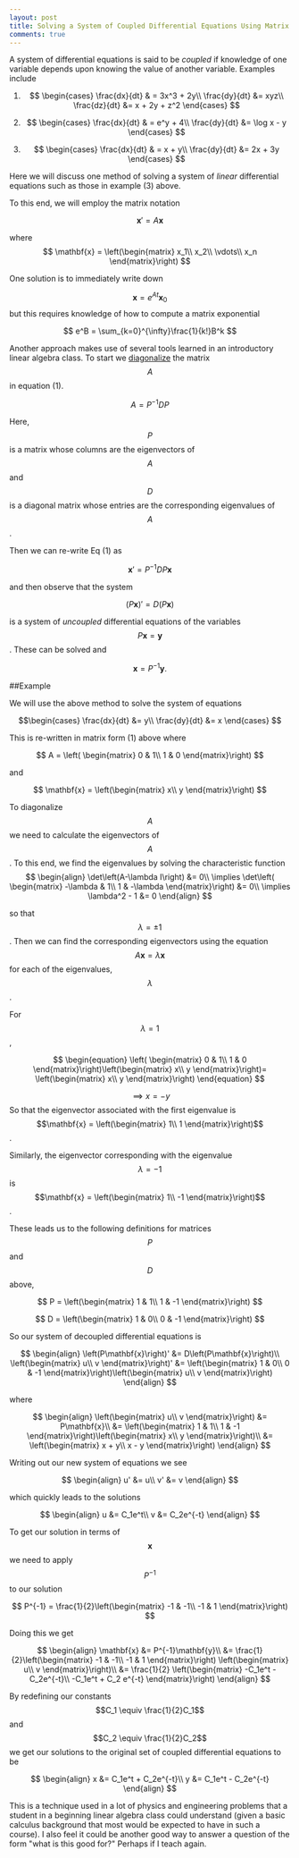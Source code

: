 ```yaml
---
layout: post
title: Solving a System of Coupled Differential Equations Using Matrix Algebra
comments: true
---
```


A system of differential equations is said to be *coupled* if knowledge of one variable depends upon knowing the value of another variable. Examples include

1.  $$
\begin{cases}
\frac{dx}{dt} & = 3x^3 + 2y\\
\frac{dy}{dt} &= xyz\\
\frac{dz}{dt} &= x + 2y + z^2
\end{cases} 
$$ 

2.  $$
\begin{cases}
\frac{dx}{dt} & = e^y + 4\\
\frac{dy}{dt} &= \log x - y
\end{cases} 
$$ 

3.  $$
\begin{cases}
\frac{dx}{dt} & = x + y\\
\frac{dy}{dt} &= 2x + 3y
\end{cases} 
$$ 

Here we will discuss one method of solving a system of *linear* differential equations such as those in example (3) above.

To this end, we will employ the matrix notation 

$$\begin{equation}
\mathbf{x}' = A\mathbf{x}
\end{equation}
$$

where 
$$
\mathbf{x} = \left(\begin{matrix}
					x_1\\
					x_2\\
					\vdots\\
					x_n
        \end{matrix}\right)
$$

One solution is to immediately write down

$$
\mathbf{x} = e^{At}\mathbf{x}_0
$$
but this requires knowledge of how to compute a matrix exponential

$$
e^B = \sum_{k=0}^{\infty}\frac{1}{k!}B^k
$$

Another approach makes use of several tools learned in an introductory linear algebra class. To start we [diagonalize](http://mathworld.wolfram.com/MatrixDiagonalization.html) the matrix $$A $$ in equation (1). 

$$
A = P^{-1}DP
$$

Here, $$P$$ is a matrix whose columns are the eigenvectors of $$A$$ and $$D$$ is a diagonal matrix whose entries are the corresponding eigenvalues of $$A$$.

Then we can re-write Eq (1) as 

$$
\mathbf{x}' = P^{-1}DP\mathbf{x}
$$

and then observe that the system

$$
\left(P\mathbf{x}\right)' = D\left(P\mathbf{x}\right)
$$

is a system of *uncoupled* differential equations of the variables $$P\mathbf{x}=\mathbf{y}$$. These can be solved and 

$$
\mathbf{x}=P^{-1}\mathbf{y}.
$$

##Example

We will use the above method to solve the system of equations

$$\begin{cases}
\frac{dx}{dt} &= y\\
\frac{dy}{dt} &= x
\end{cases}
$$

This is re-written in matrix form (1) above where 

$$
A = \left( \begin{matrix}
0 & 1\\
1 & 0
\end{matrix}\right)
$$

and 

$$
\mathbf{x} = \left(\begin{matrix}
					x\\
					y
        \end{matrix}\right)
$$

To diagonalize $$A$$ we need to calculate the eigenvectors of $$A$$. To this end, we find the eigenvalues by solving the characteristic function 
$$
\begin{align}
\det\left(A-\lambda I\right) &= 0\\
\implies \det\left( \begin{matrix} -\lambda & 1\\
1 & -\lambda \end{matrix}\right) &= 0\\
\implies \lambda^2 - 1 &= 0
\end{align}
$$

so that $$\lambda = \pm 1$$. Then we can find the corresponding eigenvectors using the equation
$$
A\mathbf{x} = \lambda \mathbf{x}
$$
for each of the eigenvalues, $$\lambda$$.

For $$\lambda = 1$$,

$$
\begin{equation}
\left( \begin{matrix}
0 & 1\\
1 & 0
\end{matrix}\right)\left(\begin{matrix}
					x\\
					y
        \end{matrix}\right)= \left(\begin{matrix}
					x\\
					y
        \end{matrix}\right)
\end{equation}
$$

$$  
\implies x = -y 
$$
So that the eigenvector associated with the first eigenvalue is $$\mathbf{x} =  \left(\begin{matrix}
					1\\
					1
        \end{matrix}\right)$$.

Similarly, the eigenvector corresponding with the eigenvalue $$\lambda = -1$$ is $$\mathbf{x} =  \left(\begin{matrix}
					1\\
					-1
        \end{matrix}\right)$$.

These leads us to the following definitions for matrices $$P$$ and $$D$$ above,

$$
P = \left(\begin{matrix}
					1 & 1\\
					1 & -1
        \end{matrix}\right)
$$

$$
D = \left(\begin{matrix}
					1 & 0\\
					0 & -1
        \end{matrix}\right)
$$

So our system of decoupled differential equations is 

$$
\begin{align}
\left(P\mathbf{x}\right)' &= D\left(P\mathbf{x}\right)\\
\left(\begin{matrix}
					u\\
					v
        \end{matrix}\right)' &= \left(\begin{matrix}
					1 & 0\\
					0 & -1
        \end{matrix}\right)\left(\begin{matrix}
					u\\
					v
        \end{matrix}\right)
\end{align}
$$

where 

$$
\begin{align}
\left(\begin{matrix}
					u\\
					v
        \end{matrix}\right) &= P\mathbf{x}\\
        &= \left(\begin{matrix}
					1 & 1\\
					1 & -1
        \end{matrix}\right)\left(\begin{matrix}
					x\\
					y
        \end{matrix}\right)\\
        &= \left(\begin{matrix}
					x + y\\
					x - y
        \end{matrix}\right)
 \end{align}
$$

Writing out our new system of equations we see

$$
\begin{align}
u' &= u\\
v' &= v
\end{align}
$$

which quickly leads to the solutions

$$
\begin{align}
u &= C_1e^t\\
v &= C_2e^{-t}
\end{align}
$$

To get our solution in terms of $$\mathbf{x}$$ we need to apply $$P^{-1}$$ to our solution

$$
P^{-1} = \frac{1}{2}\left(\begin{matrix}
					-1 & -1\\
					-1 & 1
        \end{matrix}\right)
$$

Doing this we get

$$
\begin{align}
\mathbf{x}  &= P^{-1}\mathbf{y}\\
&= \frac{1}{2}\left(\begin{matrix}
					-1 & -1\\
					-1 & 1
        \end{matrix}\right)
\left(\begin{matrix}
					u\\
					v
        \end{matrix}\right)\\
 &= \frac{1}{2} 
\left(\begin{matrix}
				 -C_1e^t - C_2e^{-t}\\
					-C_1e^t + C_2 e^{-t}
        \end{matrix}\right)    
 \end{align}
$$

By redefining our constants $$C_1 \equiv \frac{1}{2}C_1$$ and $$C_2 \equiv \frac{1}{2}C_2$$ we get our solutions to the original set of coupled differential equations to be

$$
\begin{align}
x &= C_1e^t + C_2e^{-t}\\
y &= C_1e^t - C_2e^{-t}
\end{align}
$$

This is a technique used in a lot of physics and engineering problems that a student in a beginning linear algebra class could understand (given a basic calculus background that most would be expected to have in such a course). I also feel it could be another good way to answer a question of the form "what is this good for?" Perhaps if I teach again.